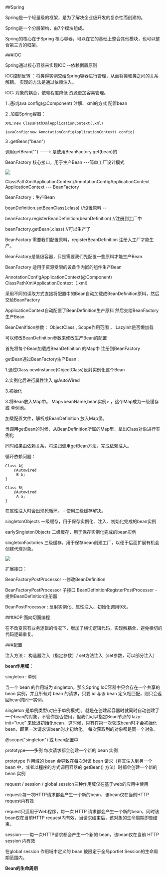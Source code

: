 ##Spring

Spring是一个轻量级的框架，是为了解决企业级开发的复杂性而创建的。

Spring是一个分层架构，由7个模块组成。

Spring的核心在于Spring 核心容器，可以在它的基础上整合其他模块，也可以整合第三方的框架。

###IOC

Spring通过核心容器来实现IOC  --依赖倒置原则

IOC控制反转 ：将类得实例交给Spring容器进行管理，从而将类和类之间的关系解耦。 实现的方法是通过依赖注入。

IOC: 对象的耦合，依赖程度降低 资源更加容易管理。

1 .通过java config(@Component) 注解、xml的方式<bean> 配置bean

2 .加载Spring容器： 

	XML:new ClassPathXmlApplicationContext(.xml) 
	
	javaConfig:new AnnotationConfigApplicationContext(.config)

3 .getBean("bean")


调用getBean("") ---> 是使用BeanFactory.get(bean)的

BeanFactory 核心接口，用于生产Bean  ---简单工厂设计模式


![](../pics/s1.png)


ClassPathXmlApplicationContext/AnnotationConfigApplicationContext  ApplicationContext --- BeanFactory


BeanFactory：生产Bean 

beanDefinition.setBeanClass(.class)  //设置原料  --

beanFactory.registerBeanDefinition(beanDefinition)  //注册到工厂中

beanFactory.getBean(.class) //可以生产了

BeanFactory  需要我们配置原料，registerBeanDefinition 注册入工厂才能生产。

BeanFactory是低级容器，只是需要我们先配置一些原料才能生产Bean.

BeanFactory 适用于资源受限的设备作内嵌的组件生产Bean


AnnotationConfigApplicationContext(@Component) ClassPathXmlApplicationContext（.xml）

采用不同的读取方式直接将配置中的Bean自动加载成BeanDefinition原料，然后交给BeanFactory

ApplicationContext自动配置了BeanDefinition生产原料 然后交给BeanFactory生产Bean


BeanDenifition参数： ObjectClass , Scope作用范围 ，  LazyInit是否懒加载

可以修改BeanDefinition参数来修改生产Bean的配置

首先将每个Bean加载成BeanDefinition 的Map中 注册到BeanFactory 

getBean通过BeanFactory生产Bean , 

1.通过Class.newInstance(ObjectClass)反射实例化这个Bean

2.实例化后进行属性注入 @AutoWired

3.初始化 

3.将Bean放入Map中。 Map<beanName,bean实例> ，这个Map成为一级缓存 或 单例池。



加载配置文件，解析成BeanDefinition 放入Map里。

当调用getBean的时候，从BeanDefinition所属的Map里，拿出Class对象进行实例化

同时如果由依赖关系，将递归调用getBean方法，完成依赖注入。



循环依赖问题：

	Class A{
		@Autowired
		 B b;
	}
	
	Class B{
		@Autowired
		 A a;
	}



在属性注入时会出现死循环。 - 使用三级缓存解决。


singletonObjects 一级缓存，用于保存实例化、注入、初始化完成的bean实例

earlySingletonObjects 二级缓存，用于保存实例化完成的bean实例

singletonFactories 三级缓存，用于保存bean创建工厂，以便于后面扩展有机会创建代理对象。

![](../pics/s2.png)


扩展接口：


BeanFactoryPostProcessor --修改BeanDefinition
					

BeanFactoryPostProcessor 子接口 BeanDefinitionRegisterPostProcessor - 提供BeanDefinition注册器


BeanPostProcessor :  反射实例化、属性注入、初始化调用9次。



###AOP:面向切面编程

在不改变原有业务逻辑的情况下，增加了横切逻辑代码，实现解耦合，避免横切的代码逻辑重复。



###配置

注入方法： 构造器注入（指定参数）/ set方法注入（set参数，可以部分注入）

**bean作用域：**

singleton : 单例

当一个 bean 的作用域为 singleton，那么Spring IoC容器中只会存在一个共享的 bean 实例，并且所有对 bean 的请求，只要 id 与该 bean 定义相匹配，则只会返回bean的同一实例。

singleton 是单例类型(对应于单例模式)，就是在创建起容器时就同时自动创建了一个bean的对象，不管你是否使用，但我们可以指定Bean节点的 lazy-init=”true” 来延迟初始化bean，这时候，只有在第一次获取bean时才会初始化bean，即第一次请求该bean时才初始化。 每次获取到的对象都是同一个对象。

@scope("singleton") 或 bean配置中<bean scope="singleton">

prototype——多例 每次请求都会创建一个新的 bean 实例

 prototype 作用域的 bean 会导致在每次对该 bean 请求（将其注入到另一个 bean 中，或者以程序的方式调用容器的 getBean() 方法）时都会创建一个新的 bean 实例


request / session / global session三种作用域仅在基于web的应用中使用

request:每一次HTTP请求都会产生一个新的bean，该bean仅在当前HTTP request内有效

request只适用于Web程序，每一次 HTTP 请求都会产生一个新的bean，同时该bean仅在当前HTTP request内有效，当请求结束后，该对象的生命周期即告结束。	


session——每一次HTTP请求都会产生一个新的 bean，该bean仅在当前 HTTP session 内有效

在global session 作用域中定义的 bean 被限定于全局portlet Session的生命周期范围内。


**Bean的生命周期**


